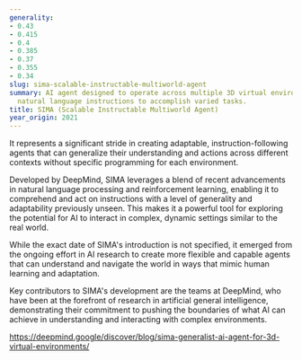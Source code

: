 ```yaml
---
generality:
- 0.43
- 0.415
- 0.4
- 0.385
- 0.37
- 0.355
- 0.34
slug: sima-scalable-instructable-multiworld-agent
summary: AI agent designed to operate across multiple 3D virtual environments, following
  natural language instructions to accomplish varied tasks.
title: SIMA (Scalable Instructable Multiworld Agent)
year_origin: 2021
---
```


It represents a significant stride in creating adaptable, instruction-following agents that can generalize their understanding and actions across different contexts without specific programming for each environment.

Developed by DeepMind, SIMA leverages a blend of recent advancements in natural language processing and reinforcement learning, enabling it to comprehend and act on instructions with a level of generality and adaptability previously unseen. This makes it a powerful tool for exploring the potential for AI to interact in complex, dynamic settings similar to the real world.

While the exact date of SIMA's introduction is not specified, it emerged from the ongoing effort in AI research to create more flexible and capable agents that can understand and navigate the world in ways that mimic human learning and adaptation.

Key contributors to SIMA's development are the teams at DeepMind, who have been at the forefront of research in artificial general intelligence, demonstrating their commitment to pushing the boundaries of what AI can achieve in understanding and interacting with complex environments.

https://deepmind.google/discover/blog/sima-generalist-ai-agent-for-3d-virtual-environments/